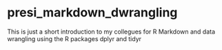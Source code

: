 # presi_markdown_dwrangling
This is just a short introduction to my collegues for R Markdown and data wrangling using the R packages dplyr and tidyr
